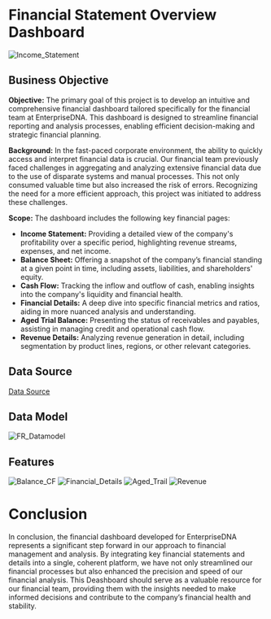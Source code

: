 # Financial Statement Overview Dashboard

![Income_Statement](https://github.com/NumberHumanoid/Financial_Report/assets/149428916/be3489a3-140a-4ab8-84a9-7c7211c2167a)

## Business Objective

**Objective:** The primary goal of this project is to develop an intuitive and comprehensive financial dashboard tailored specifically for the financial team at EnterpriseDNA. This dashboard is designed to streamline financial reporting and analysis processes, enabling efficient decision-making and strategic financial planning.

**Background:** In the fast-paced corporate environment, the ability to quickly access and interpret financial data is crucial. Our financial team previously faced challenges in aggregating and analyzing extensive financial data due to the use of disparate systems and manual processes. This not only consumed valuable time but also increased the risk of errors. Recognizing the need for a more efficient approach, this project was initiated to address these challenges.

**Scope:**
The dashboard includes the following key financial pages:

- **Income Statement:** Providing a detailed view of the company's profitability over a specific period, highlighting revenue streams, expenses, and net income.
- **Balance Sheet:** Offering a snapshot of the company’s financial standing at a given point in time, including assets, liabilities, and shareholders' equity.
- **Cash Flow:** Tracking the inflow and outflow of cash, enabling insights into the company's liquidity and financial health.
- **Financial Details:** A deep dive into specific financial metrics and ratios, aiding in more nuanced analysis and understanding.
- **Aged Trial Balance:** Presenting the status of receivables and payables, assisting in managing credit and operational cash flow.
- **Revenue Details:** Analyzing revenue generation in detail, including segmentation by product lines, regions, or other relevant categories.


## Data Source
[Data Source]()

## Data Model
![FR_Datamodel](https://github.com/NumberHumanoid/Financial_Report/assets/149428916/7b677406-cc43-4780-8d5a-b8adec677f55)


## Features
![Balance_CF](https://github.com/NumberHumanoid/Financial_Report/assets/149428916/7a3bb030-f78a-4cd2-87fb-50e41b281a0a)
![Financial_Details](https://github.com/NumberHumanoid/Financial_Report/assets/149428916/6c5d244f-9a4c-41a8-b95d-972686e9cb8c)
![Aged_Trail](https://github.com/NumberHumanoid/Financial_Report/assets/149428916/40211c55-a59f-4dc2-a644-0203a5d6f3c4)
![Revenue](https://github.com/NumberHumanoid/Financial_Report/assets/149428916/6af48716-1b50-4630-91f0-6ecf921123a8)

# Conclusion
In conclusion, the financial dashboard developed for EnterpriseDNA represents a significant step forward in our approach to financial management and analysis. By integrating key financial statements and details into a single, coherent platform, we have not only streamlined our financial processes but also enhanced the precision and speed of our financial analysis. This Deashboard should serve as a valuable resource for our financial team, providing them with the insights needed to make informed decisions and contribute to the company’s financial health and stability.
